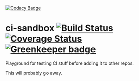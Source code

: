 [![Codacy Badge](https://api.codacy.com/project/badge/Grade/c0b4ccc5d5ef4c89bb65670f8e93bd5d)](https://app.codacy.com/app/KD0NKS/ci-sandbox?utm_source=github.com&utm_medium=referral&utm_content=KD0NKS/ci-sandbox&utm_campaign=Badge_Grade_Dashboard)
# ci-sandbox [![Build Status](https://travis-ci.org/KD0NKS/ci-sandbox.svg?branch=master)](https://travis-ci.org/KD0NKS/ci-sandbox) [![Coverage Status](https://coveralls.io/repos/github/KD0NKS/ci-sandbox/badge.svg?branch=master)](https://coveralls.io/github/KD0NKS/ci-sandbox?branch=master) [![Greenkeeper badge](https://badges.greenkeeper.io/KD0NKS/ci-sandbox.svg)](https://greenkeeper.io/)

Playground for testing CI stuff before adding it to other repos.

This will probably go away.